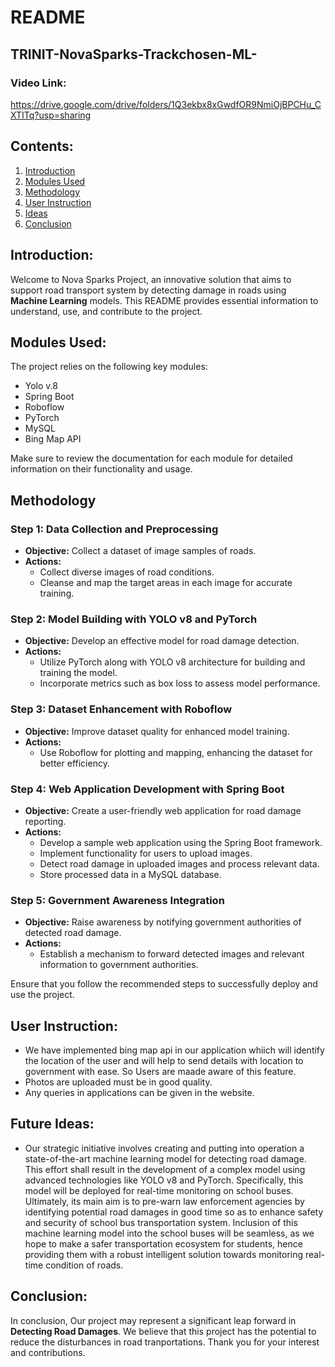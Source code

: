 # README

## TRINIT-NovaSparks-Trackchosen-ML-

### Video Link:

https://drive.google.com/drive/folders/1Q3ekbx8xGwdfOR9NmiOjBPCHu_CXTITq?usp=sharing

## Contents:
1. [Introduction](#introduction)
2. [Modules Used](#modules-used)
3. [Methodology](#methodology)
4. [User Instruction](#userinstruct)
5. [Ideas](#future-ideas)
6. [Conclusion](#conclusion)

## Introduction:
Welcome to Nova Sparks Project, an innovative solution that aims to support road transport system by detecting damage in roads using **Machine Learning** models. This README provides essential information to understand, use, and contribute to the project.

## Modules Used:
The project relies on the following key modules:

- Yolo v.8
- Spring Boot
- Roboflow
- PyTorch
- MySQL
- Bing Map API

Make sure to review the documentation for each module for detailed information on their functionality and usage.

## Methodology
### Step 1: Data Collection and Preprocessing
- **Objective:** Collect a dataset of image samples of roads.
- **Actions:**
  - Collect diverse images of road conditions.
  - Cleanse and map the target areas in each image for accurate training.

### Step 2: Model Building with YOLO v8 and PyTorch
- **Objective:** Develop an effective model for road damage detection.
- **Actions:**
  - Utilize PyTorch along with YOLO v8 architecture for building and training the model.
  - Incorporate metrics such as box loss to assess model performance.

### Step 3: Dataset Enhancement with Roboflow
- **Objective:** Improve dataset quality for enhanced model training.
- **Actions:**
  - Use Roboflow for plotting and mapping, enhancing the dataset for better efficiency.

### Step 4: Web Application Development with Spring Boot
- **Objective:** Create a user-friendly web application for road damage reporting.
- **Actions:**
  - Develop a sample web application using the Spring Boot framework.
  - Implement functionality for users to upload images.
  - Detect road damage in uploaded images and process relevant data.
  - Store processed data in a MySQL database.
  
### Step 5: Government Awareness Integration
- **Objective:** Raise awareness by notifying government authorities of detected road damage.
- **Actions:**
  - Establish a mechanism to forward detected images and relevant information to government authorities.

Ensure that you follow the recommended steps to successfully deploy and use the project.

## User Instruction:
- We have implemented bing map api in our application whiich will identify the location of the user and will help to send details with location to government with ease. So Users are maade aware of this feature.
- Photos are uploaded must be in good quality.
- Any queries in applications can be given in the website.

## Future Ideas:
  - Our strategic initiative involves creating and putting into operation a state-of-the-art machine learning model for detecting road damage. This effort shall result in the development of a complex model using
advanced technologies like YOLO v8 and PyTorch. Specifically, this model will be deployed for real-time monitoring on school buses. Ultimately, its main aim is to pre-warn law enforcement agencies by identifying potential road damages in good time so as to enhance safety and security of school bus transportation system. Inclusion of this machine learning model into the school buses will be seamless, as we hope to make a safer transportation ecosystem for students, hence providing them with a robust intelligent solution towards monitoring real-time condition of roads.

## Conclusion:
In conclusion, Our project may represent a significant leap forward in **Detecting Road Damages**. We believe that this project has the potential to reduce the disturbances in road tranportations. Thank you for your interest and contributions.





